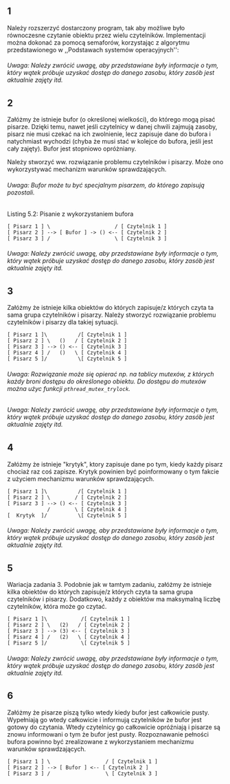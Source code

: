 ## 1

Należy rozszerzyć dostarczony program, tak aby możliwe było równoczesne czytanie obiektu przez wielu czytelników. Implementacji można dokonać za pomocą semaforów, korzystając z algorytmu przedstawionego w ,,Podstawach systemów operacyjnych'':

###### Uwaga: Należy zwrócić uwagę, aby przedstawiane były informacje o tym, który wątek próbuje uzyskać dostęp do danego zasobu, który zasób jest aktualnie zajęty itd.

## 2

Załóżmy że istnieje bufor (o określonej wielkości), do którego mogą pisać pisarze. Dzięki temu, nawet jeśli czytelnicy w danej chwili zajmują zasoby, pisarz nie musi czekać na ich zwolnienie, lecz zapisuje dane do bufora i natychmiast wychodzi (chyba że musi stać w kolejce do bufora, jeśli jest cały zajęty). Bufor jest stopniowo opróżniany.

Należy stworzyć ww. rozwiązanie problemu czytelników i pisarzy. Może ono wykorzystywać mechanizm warunków sprawdzających.

###### Uwaga: Bufor może tu być specjalnym pisarzem, do którego zapisują pozostali.

Listing 5.2: Pisanie z wykorzystaniem bufora

```
[ Pisarz 1 ] \                     / [ Czytelnik 1 ]
[ Pisarz 2 ] --> [ Bufor ] -> () <-- [ Czytelnik 2 ]
[ Pisarz 3 ] /                     \ [ Czytelnik 3 ]
```

###### Uwaga: Należy zwrócić uwagę, aby przedstawiane były informacje o tym, który wątek próbuje uzyskać dostęp do danego zasobu, który zasób jest aktualnie zajęty itd.

## 3

Załóżmy że istnieje kilka obiektów do których zapisuje/z których czyta ta sama grupa czytelników i pisarzy. Należy stworzyć rozwiązanie problemu czytelników i pisarzy dla takiej sytuacji.
```
[ Pisarz 1 ]\          /[ Czytelnik 1 ]
[ Pisarz 2 ] \   ()   / [ Czytelnik 2 ]
[ Pisarz 3 ] --> () <-- [ Czytelnik 3 ]
[ Pisarz 4 ] /   ()   \ [ Czytelnik 4 ]
[ Pisarz 5 ]/          \[ Czytelnik 5 ]
```
###### Uwaga: Rozwiązanie może się opierać np. na tablicy mutexów, z których każdy broni dostępu do określonego obiektu. Do dostępu do mutexów można użyc funkcji `pthread_mutex_trylock`.

###### Uwaga: Należy zwrócić uwagę, aby przedstawiane były informacje o tym, który wątek próbuje uzyskać dostęp do danego zasobu, który zasób jest aktualnie zajęty itd.

## 4

Załóżmy że istnieje "krytyk", ktory zapisuje dane po tym, kiedy każdy pisarz chociaż raz coś zapisze. Krytyk powinien być poinformowany o tym fakcie z użyciem mechanizmu warunków sprawdzających.
```
[ Pisarz 1 ]\          /[ Czytelnik 1 ]
[ Pisarz 2 ] \        / [ Czytelnik 2 ]
[ Pisarz 3 ] --> () <-- [ Czytelnik 3 ]
             /        \ [ Czytelnik 4 ]
[  Krytyk  ]/          \[ Czytelnik 5 ]
```
###### Uwaga: Należy zwrócić uwagę, aby przedstawiane były informacje o tym, który wątek próbuje uzyskać dostęp do danego zasobu, który zasób jest aktualnie zajęty itd.

## 5

Wariacja zadania 3. Podobnie jak w tamtym zadaniu, załóżmy że istnieje kilka obiektów do których zapisuje/z których czyta ta sama grupa czytelników i pisarzy. Dodatkowo, każdy z obiektów ma maksymalną liczbę czytelników, która może go czytać.
```
[ Pisarz 1 ]\           /[ Czytelnik 1 ]
[ Pisarz 2 ] \   (2)   / [ Czytelnik 2 ]
[ Pisarz 3 ] --> (3) <-- [ Czytelnik 3 ]
[ Pisarz 4 ] /   (2)   \ [ Czytelnik 4 ]
[ Pisarz 5 ]/           \[ Czytelnik 5 ]
```
###### Uwaga: Należy zwrócić uwagę, aby przedstawiane były informacje o tym, który wątek próbuje uzyskać dostęp do danego zasobu, który zasób jest aktualnie zajęty itd.

## 6

Załóżmy że pisarze piszą tylko wtedy kiedy bufor jest całkowicie pusty. Wypełniają go wtedy całkowicie i informują czytelników że bufor jest gotowy do czytania. Wtedy czytelnicy go całkowicie opróźniają i pisarze są znowu informowani o tym że bufor jest pusty. Rozpoznawanie pełności bufora powinno być zrealizowane z wykorzystaniem mechanizmu warunków sprawdzających.
```
[ Pisarz 1 ] \                  / [ Czytelnik 1 ]
[ Pisarz 2 ] --> [ Bufor ] <-- [ Czytelnik 2 ]
[ Pisarz 3 ] /                  \ [ Czytelnik 3 ]
```
